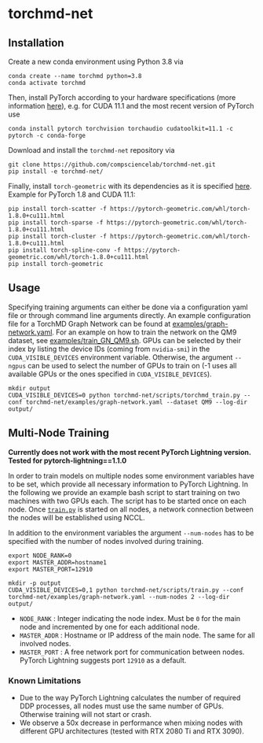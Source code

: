# torchmd-net

## Installation
Create a new conda environment using Python 3.8 via
```
conda create --name torchmd python=3.8
conda activate torchmd
```

Then, install PyTorch according to your hardware specifications (more information [here](https://pytorch.org/get-started/locally/#start-locally)), e.g. for CUDA 11.1 and the most recent version of PyTorch use
```
conda install pytorch torchvision torchaudio cudatoolkit=11.1 -c pytorch -c conda-forge
```

Download and install the `torchmd-net` repository via
```
git clone https://github.com/compsciencelab/torchmd-net.git
pip install -e torchmd-net/
```

Finally, install `torch-geometric` with its dependencies as it is specified [here](https://github.com/rusty1s/pytorch_geometric#installation). Example for PyTorch 1.8 and CUDA 11.1:
```
pip install torch-scatter -f https://pytorch-geometric.com/whl/torch-1.8.0+cu111.html
pip install torch-sparse -f https://pytorch-geometric.com/whl/torch-1.8.0+cu111.html
pip install torch-cluster -f https://pytorch-geometric.com/whl/torch-1.8.0+cu111.html
pip install torch-spline-conv -f https://pytorch-geometric.com/whl/torch-1.8.0+cu111.html
pip install torch-geometric
```

## Usage
Specifying training arguments can either be done via a configuration yaml file or through command line arguments directly. An example configuration file for a TorchMD Graph Network can be found at [examples/graph-network.yaml](https://github.com/compsciencelab/torchmd-net/blob/main/examples/graph-network.yaml). For an example on how to train the network on the QM9 dataset, see [examples/train_GN_QM9.sh](https://github.com/compsciencelab/torchmd-net/blob/main/examples/train_GN_QM9.sh). GPUs can be selected by their index by listing the device IDs (coming from `nvidia-smi`) in the `CUDA_VISIBLE_DEVICES` environment variable. Otherwise, the argument `--ngpus` can be used to select the number of GPUs to train on (-1 uses all available GPUs or the ones specified in `CUDA_VISIBLE_DEVICES`).
```
mkdir output
CUDA_VISIBLE_DEVICES=0 python torchmd-net/scripts/torchmd_train.py --conf torchmd-net/examples/graph-network.yaml --dataset QM9 --log-dir output/
```

## Multi-Node Training
__Currently does not work with the most recent PyTorch Lightning version. Tested for pytorch-lightning==1.1.0__

In order to train models on multiple nodes some environment variables have to be set, which provide all necessary information to PyTorch Lightning. In the following we provide an example bash script to start training on two machines with two GPUs each. The script has to be started once on each node. Once [`train.py`](https://github.com/compsciencelab/torchmd-net/blob/main/scripts/train.py) is started on all nodes, a network connection between the nodes will be established using NCCL.

In addition to the environment variables the argument `--num-nodes` has to be specified with the number of nodes involved during training.

```
export NODE_RANK=0
export MASTER_ADDR=hostname1
export MASTER_PORT=12910

mkdir -p output
CUDA_VISIBLE_DEVICES=0,1 python torchmd-net/scripts/train.py --conf torchmd-net/examples/graph-network.yaml --num-nodes 2 --log-dir output/
```

- `NODE_RANK` : Integer indicating the node index. Must be `0` for the main node and incremented by one for each additional node.
- `MASTER_ADDR` : Hostname or IP address of the main node. The same for all involved nodes.
- `MASTER_PORT` : A free network port for communication between nodes. PyTorch Lightning suggests port `12910` as a default.

### Known Limitations
- Due to the way PyTorch Lightning calculates the number of required DDP processes, all nodes must use the same number of GPUs. Otherwise training will not start or crash.
- We observe a 50x decrease in performance when mixing nodes with different GPU architectures (tested with RTX 2080 Ti and RTX 3090).
